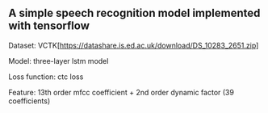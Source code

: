 ## A simple speech recognition model implemented with tensorflow

Dataset: VCTK[https://datashare.is.ed.ac.uk/download/DS_10283_2651.zip]

Model: three-layer lstm model

Loss function: ctc loss

Feature: 13th order mfcc coefficient + 2nd order dynamic factor (39 coefficients)